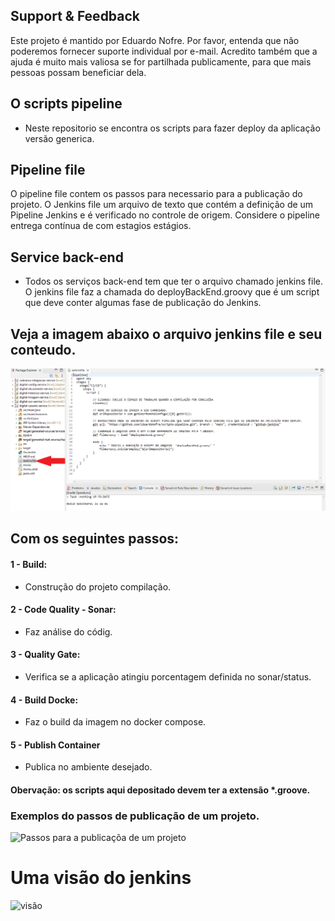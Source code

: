 ## Support & Feedback
Este projeto é mantido por Eduardo Nofre. Por favor, entenda que não poderemos fornecer suporte individual por e-mail. 
Acredito também que a ajuda é muito mais valiosa se for partilhada publicamente, para que mais pessoas possam beneficiar dela.

## O scripts pipeline
- Neste repositorio se encontra os scripts para fazer deploy da aplicação versão generica.

## Pipeline file
O pipeline file contem os passos para necessario para a publicação do projeto.
O Jenkins file um arquivo de texto que contém a definição de um Pipeline Jenkins e é verificado no controle de origem. Considere o pipeline entrega contínua de com estagios estágios.

## Service back-end
- Todos os serviços back-end tem que ter o arquivo chamado jenkins file.
  O jenkins file faz a chamada do deployBackEnd.groovy que é um script que deve conter algumas fase de publicação do Jenkins.

## Veja a imagem abaixo o arquivo jenkins file e seu conteudo.

![OCR](jenkinsFile.PNG)



## Com os seguintes passos:
 #### 1 -  Build: 
 - Construção do projeto compilação. 
 #### 2 - Code Quality - Sonar: 
 - Faz análise do códig.
 #### 3 - Quality Gate: 
 - Verifica se a aplicação atingiu porcentagem definida no sonar/status.
 #### 4 - Build Docke: 
 - Faz o build da imagem no docker compose.
 #### 5 - Publish Container 
 - Publica no ambiente desejado.

#### Obervação: os scripts aqui depositado devem ter a extensão *.groove.

### Exemplos do passos de publicação  de um projeto.
![Passos para a publicaçõa de um projeto](https://miro.medium.com/v2/resize:fit:640/format:webp/1*SGuCtn2Gj_Q1fOg0MjBd9g.png)


# Uma visão do jenkins
![visão](https://www.cloudbees.com/sites/default/files/blog/pipeline-vis.png)

    
  
